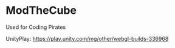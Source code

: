 # ModTheCube
Used for Coding Pirates

UnityPlay: https://play.unity.com/mg/other/webgl-builds-336968

